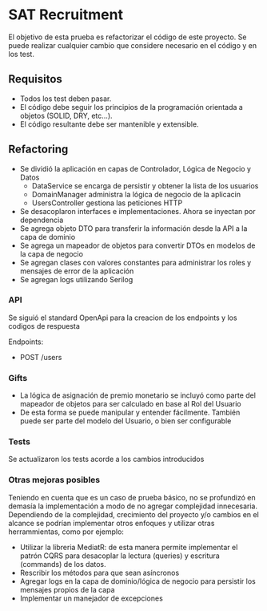 # SAT Recruitment

El objetivo de esta prueba es refactorizar el código de este proyecto.
Se puede realizar cualquier cambio que considere necesario en el código y en los test.


## Requisitos 

- Todos los test deben pasar.
- El código debe seguir los principios de la programación orientada a objetos (SOLID, DRY, etc...).
- El código resultante debe ser mantenible y extensible.

## Refactoring

* Se dividió la aplicación en capas de Controlador, Lógica de Negocio y Datos
  * DataService se encarga de persistir y obtener la lista de los usuarios
  * DomainManager administra la lógica de negocio de la aplicacin
  * UsersController gestiona las peticiones HTTP
* Se desacoplaron interfaces e implementaciones. Ahora se inyectan por dependencia
* Se agrega objeto DTO para transferir la información desde la API a la capa de dominio
* Se agrega un mapeador de objetos para convertir DTOs en modelos de la capa de negocio
* Se agregan clases con valores constantes para administrar los roles y mensajes de error de la aplicación
* Se agregan logs utilizando Serilog

### API
Se siguió el standard OpenApi para la creacion de los endpoints y los codigos de respuesta

Endpoints:
* POST /users

### Gifts
* La lógica de asignación de premio monetario se incluyó como parte del mapeador de objetos para ser calculado en base al Rol del Usuario
* De esta forma se puede manipular y entender fácilmente. También puede ser parte del modelo del Usuario, o bien ser configurable

### Tests
Se actualizaron los tests acorde a los cambios introducidos

### Otras mejoras posibles
Teniendo en cuenta que es un caso de prueba básico, no se profundizó en demasía la implementación a modo de no agregar complejidad innecesaria. Dependiendo de la complejidad, crecimiento del proyecto y/o cambios en el alcance se podrían implementar otros enfoques y utilizar otras herrammientas, como por ejemplo:

* Utilizar la libreria MediatR: de esta manera permite implementar el patrón CQRS para desacoplar la lectura (queries) y escritura (commands) de los datos.
* Rescribir los métodos para que sean asíncronos
* Agregar logs en la capa de dominio/lógica de negocio para persistir los mensajes propios de la capa
* Implementar un manejador de excepciones
